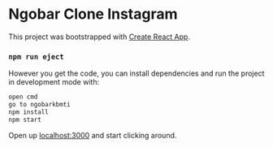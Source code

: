 # Ngobar Clone Instagram

This project was bootstrapped with [Create React App](https://github.com/facebook/create-react-app).

### `npm run eject`

However you get the code, you can install dependencies and run the project in development mode with:

```bash
open cmd
go to ngobarkbmti
npm install
npm start
```

Open up [localhost:3000](http://localhost:3000) and start clicking around.
